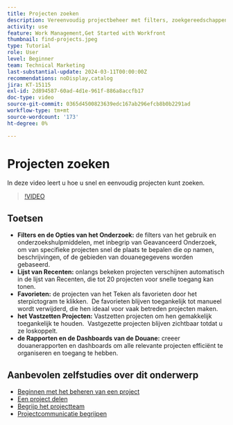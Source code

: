 ```yaml
---
title: Projecten zoeken
description: Vereenvoudig projectbeheer met filters, zoekgereedschappen, lijsten met verlopen, favorieten, vastgezette projecten en aangepaste rapporten of dashboards voor snelle en georganiseerde toegang tot projecten.
activity: use
feature: Work Management,Get Started with Workfront
thumbnail: find-projects.jpeg
type: Tutorial
role: User
level: Beginner
team: Technical Marketing
last-substantial-update: 2024-03-11T00:00:00Z
recommendations: noDisplay,catalog
jira: KT-15115
exl-id: 2d894587-60ad-4d1e-961f-886a8accfb17
doc-type: video
source-git-commit: 0365d4500823639edc167ab296efcb8b0b2291ad
workflow-type: tm+mt
source-wordcount: '173'
ht-degree: 0%

---
```


# Projecten zoeken

In deze video leert u hoe u snel en eenvoudig projecten kunt zoeken.

>[!VIDEO](https://video.tv.adobe.com/v/3427788/?quality=12&learn=on&enablevpops)

## Toetsen

* **Filters en de Opties van het Onderzoek:** de filters van het gebruik en onderzoekshulpmiddelen, met inbegrip van Geavanceerd Onderzoek, om van specifieke projecten snel de plaats te bepalen die op namen, beschrijvingen, of de gebieden van douanegegevens worden gebaseerd. &#x200B;
* **Lijst van Recenten:** onlangs bekeken projecten verschijnen automatisch in de lijst van Recenten, die tot 20 projecten voor snelle toegang kan tonen. &#x200B;
* **Favorieten:** de projecten van het Teken als favorieten door het sterpictogram te klikken. &#x200B; De favorieten blijven toegankelijk tot manueel wordt verwijderd, die hen ideaal voor vaak betreden projecten maken. &#x200B;
* **het Vastzetten Projecten:** Vastzetten projecten om hen gemakkelijk toegankelijk te houden. &#x200B; Vastgezette projecten blijven zichtbaar totdat u ze loskoppelt.
* **de Rapporten en de Dashboards van de Douane:** creeer douanerapporten en dashboards om alle relevante projecten efficiënt te organiseren en toegang te hebben. &#x200B;


## Aanbevolen zelfstudies over dit onderwerp

* [Beginnen met het beheren van een project](/help/manage-work/projects/getting-started-manage-a-project.md)
* [Een project delen](/help/manage-work/projects/share-a-project.md)
* [Begrijp het projectteam](/help/manage-work/projects/understand-the-project-team.md)
* [Projectcommunicatie begrijpen](/help/manage-work/projects/understand-project-communication.md)
